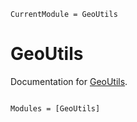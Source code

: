 ```@meta
CurrentModule = GeoUtils
```

# GeoUtils

Documentation for [GeoUtils](https://github.com/isaccnrbo/GeoUtils.jl).

```@index
```

```@autodocs
Modules = [GeoUtils]
```
